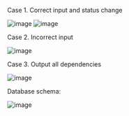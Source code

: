 Case 1. Correct input and status change

![image](https://github.com/user-attachments/assets/bd840ca1-a6d0-4b12-83ea-2a4eb68827c5)
![image](https://github.com/user-attachments/assets/1b32579d-4dde-46f8-b6be-02afc3877bed)

Case 2. Incorrect input

![image](https://github.com/user-attachments/assets/0e65f4f4-9ce2-481c-a95b-04935b0fc783)

Case 3. Output all dependencies

![image](https://github.com/user-attachments/assets/c77f4a04-dc04-41b9-86a5-abf8cf243fcb)

Database schema:

![image](https://github.com/user-attachments/assets/1e667236-385c-432c-bd90-a66e95d8787e)
